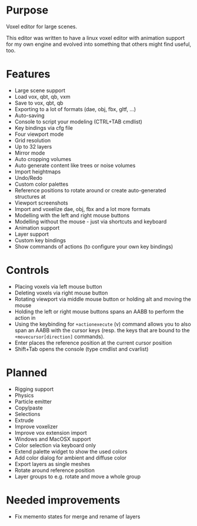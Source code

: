 # Purpose

Voxel editor for large scenes.

This editor was written to have a linux voxel editor with animation support for
my own engine and evolved into something that others might find useful, too.

# Features

* Large scene support
* Load vox, qbt, qb, vxm
* Save to vox, qbt, qb
* Exporting to a lot of formats (dae, obj, fbx, gltf, ...)
* Auto-saving
* Console to script your modeling (CTRL+TAB cmdlist)
* Key bindings via cfg file
* Four viewport mode
* Grid resolution
* Up to 32 layers
* Mirror mode
* Auto cropping volumes
* Auto generate content like trees or noise volumes
* Import heightmaps
* Undo/Redo
* Custom color palettes
* Reference positions to rotate around or create auto-generated structures at
* Viewport screenshots
* Import and voxelize dae, obj, fbx and a lot more formats
* Modelling with the left and right mouse buttons
* Modelling without the mouse - just via shortcuts and keyboard
* Animation support
* Layer support
* Custom key bindings
* Show commands of actions (to configure your own key bindings)

# Controls

* Placing voxels via left mouse button
* Deleting voxels via right mouse button
* Rotating viewport via middle mouse button or holding alt and moving the mouse
* Holding the left or right mouse buttons spans an AABB to perform the action in
* Using the keybinding for `+actionexecute` (v) command allows you to also span an AABB with
  the cursor keys (resp. the keys that are bound to the `+movecursor[direction]` commands).
* Enter places the reference position at the current cursor position
* Shift+Tab opens the console (type cmdlist and cvarlist)

# Planned

* Rigging support
* Physics
* Particle emitter
* Copy/paste
* Selections
* Extrude
* Improve voxelizer
* Improve vox extension import
* Windows and MacOSX support
* Color selection via keyboard only
* Extend palette widget to show the used colors
* Add color dialog for ambient and diffuse color
* Export layers as single meshes
* Rotate around reference position
* Layer groups to e.g. rotate and move a whole group

# Needed improvements

* Fix memento states for merge and rename of layers
